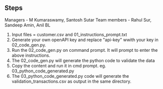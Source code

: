 ## Steps

Managers - M Kumaraswamy, Santosh Sutar
Team members - Rahul Sur, Sandeep Amin, Anil BL

1. Input files = customer.csv and 01_instructions_prompt.txt
2. Generate your own openAPI key and replace "api-key" wwith your key in 02_code_gen.py.
3. Run the 02_code_gen.py on command prompt. It will prompt to enter the above instructions.
4. The 02_code_gen.py will generate the python code to validate the data
5. Copy the content and run it in cmd prompt. eg. 03_python_code_generated.py
6. The 03_python_code_generated.py code will generate the validation_transactions.csv as output in the same directory.
